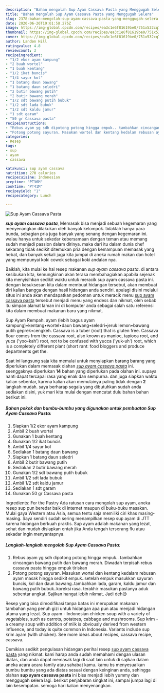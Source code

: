 ```yaml
---
description: "Bahan mengolah Sup Ayam Cassava Pasta yang Menggugah Selera"
title: "Bahan mengolah Sup Ayam Cassava Pasta yang Menggugah Selera"
slug: 2378-bahan-mengolah-sup-ayam-cassava-pasta-yang-menggugah-selera
date: 2020-06-26T19:01:58.275Z
image: https://img-global.cpcdn.com/recipes/ea3c1e6f81619be0/751x532cq70/sup-ayam-cassava-pasta-foto-resep-utama.jpg
thumbnail: https://img-global.cpcdn.com/recipes/ea3c1e6f81619be0/751x532cq70/sup-ayam-cassava-pasta-foto-resep-utama.jpg
cover: https://img-global.cpcdn.com/recipes/ea3c1e6f81619be0/751x532cq70/sup-ayam-cassava-pasta-foto-resep-utama.jpg
author: Landon Hill
ratingvalue: 4.8
reviewcount: 3
recipeingredient:
- "1/2 ekor ayam kampung"
- "2 buah wortel"
- "1 buah kentang"
- "1/2 ikat buncis"
- "1/4 sayur kol"
- "1 batang daun bawang"
- "1 batang daun seledri"
- "2 butir bawang putih"
- "2 butir bawang merah"
- "1/2 sdt bawang putih bubuk"
- "1/2 sdt lada bubuk"
- "1/2 sdt kaldu jamur"
- "1 sdt garam"
- "50 gr Cassava pasta"
recipeinstructions:
- "Rebus ayam yg sdh dipotong potong hingga empuk.. tambahkan cincangan bawang putih dan bawang merah. Diwadah terpisah rebus cassava pasta hingga empuk tiriskan"
- "Potong potong sayuran. Masukan wortel dan kentang kedalam rebusan ayam masak hingga sedikit empuk..setelah empuk masukkan sayuran buncis, kol dan daun bawang..tambahkan lada, garam, kaldu jamur dan bawang putih bubuk..koreksi rasa. terakhir masukan pastanya aduk sebentar angkat. Sajikan hangat lebih nikmat. Jadi deh😉"
categories:
- Resep
tags:
- sup
- ayam
- cassava

katakunci: sup ayam cassava 
nutrition: 270 calories
recipecuisine: Indonesian
preptime: "PT36M"
cooktime: "PT41M"
recipeyield: "1"
recipecategory: Lunch

---
```



![Sup Ayam Cassava Pasta](https://img-global.cpcdn.com/recipes/ea3c1e6f81619be0/751x532cq70/sup-ayam-cassava-pasta-foto-resep-utama.jpg)

<b><i>sup ayam cassava pasta</i></b>, Memasak bisa menjadi sebuah kegemaran yang menyenangkan dilakukan oleh banyak kelompok. tidaklah hanya para bunda, sebagian pria juga banyak yang senang dengan kegemaran ini. walau hanya untuk sekedar kebersamaan dengan teman atau memang sudah menjadi passion dalam dirinya. maka dari itu dalam dunia chef sekarang tidak sedikit ditemukan pria dengan kemampuan memasak yang hebat, dan banyak sekali juga kita jumpai di aneka rumah makan dan hotel yang mempunyai koki cowok sebagai koki andalan nya.

Baiklah, kita mulai ke hal resep makanan <i>sup ayam cassava pasta</i>. di antara kesibukan kita, kemungkinan akan terasa membahagiakan apabila sejenak kita menyisihkan sedikit waktu untuk meracik sup ayam cassava pasta ini. dengan kesuksesan kita dalam membuat hidangan tersebut, akan membuat diri kalian bangga dengan hasil hidangan anda sendiri. apalagi disini melalui situs ini anda akan mendapatkan pedoman untuk meracik menu <u>sup ayam cassava pasta</u> tersebut menjadi menu yang endess dan nikmat, oleh sebab itu simpan alamat laman ini di komputer anda sebagai salah satu referensi kita dalam membuat makanan baru yang nikmat.

Sup Ayam Rempah. ayam (lebih bagus ayam kampung)•kentang•wortel•daun bawang•seledri•jeruk lemon•bawang putih geprek•cengkeh. Cassava is a tuber (root) that is gluten free. Cassava flour comes from the cassava root, also known as manioc, tapioca root, and yuca (&#39;yoo-kah&#39;) root, not to be confused with yucca (&#39;yuk-uh&#39;) root, which is a completely different plant (short rant: food bloggers and produce departments get the.


Saat ini langsung saja kita memulai untuk menyiapkan barang barang yang diperlukan dalam memasak olahan <u><i>sup ayam cassava pasta</i></u> ini. seenggaknya diperlukan <b>14</b> bahan yang diperlukan pada olahan ini. supaya nanti dapat tercapai rasa yang enak dan sempurna. dan juga siapkan waktu kalian sebentar, karena kalian akan memulainya paling tidak dengan <b>2</b> langkah mudah. saya berharap segala yang dibutuhkan sudah anda sediakan disini, yuk mari kita mulai dengan mencatat dulu bahan bahan berikut ini.

<!--inarticleads1-->

##### Bahan pokok dan bumbu-bumbu yang digunakan untuk pembuatan Sup Ayam Cassava Pasta:

1. Siapkan 1/2 ekor ayam kampung
1. Ambil 2 buah wortel
1. Gunakan 1 buah kentang
1. Gunakan 1/2 ikat buncis
1. Ambil 1/4 sayur kol
1. Sediakan 1 batang daun bawang
1. Siapkan 1 batang daun seledri
1. Ambil 2 butir bawang putih
1. Sediakan 2 butir bawang merah
1. Gunakan 1/2 sdt bawang putih bubuk
1. Ambil 1/2 sdt lada bubuk
1. Ambil 1/2 sdt kaldu jamur
1. Sediakan 1 sdt garam
1. Gunakan 50 gr Cassava pasta


Ingredients: For the Pastry Ada ratusan cara mengolah sup ayam, aneka resep sup pun beredar baik di internet maupun di buku-buku masakan. Mulai gaya Western atau Asia, semua tentu saja memiliki ciri khas masing-masing. Saya sendiri sudah sering menampilkan resep sup ayam di JTT karena hidangan berkuah praktis. Sup ayam adalah makanan yang lezat, sehat dan mudah disiapkan entah jika Anda tengah terserang flu atau sekadar ingin menyantapnya. 

<!--inarticleads2-->

##### Langkah-langkah mengolah Sup Ayam Cassava Pasta:

1. Rebus ayam yg sdh dipotong potong hingga empuk.. tambahkan cincangan bawang putih dan bawang merah. Diwadah terpisah rebus cassava pasta hingga empuk tiriskan
1. Potong potong sayuran. Masukan wortel dan kentang kedalam rebusan ayam masak hingga sedikit empuk..setelah empuk masukkan sayuran buncis, kol dan daun bawang..tambahkan lada, garam, kaldu jamur dan bawang putih bubuk..koreksi rasa. terakhir masukan pastanya aduk sebentar angkat. Sajikan hangat lebih nikmat. Jadi deh😉


Resep yang bisa dimodifikasi tanpa batas ini merupakan makanan tambahan yang penuh gizi untuk hidangan apa pun atau menjadi hidangan utama yang lezat. Sup ayam - Indonesian chicken soup with a variety of vegetables, such as carrots, potatoes, cabbage and mushrooms. Sup krim - a creamy soup with addition of milk is obviously derived from western influence, and today is quite common in Indonesia. Variants include sup krim ayam (with chicken). See more ideas about recipes, cassava recipe, cassava. 

Demikian sedikit pengulasan hidangan perihal resep <u>sup ayam cassava pasta</u> yang nikmat. kami harap anda sudah memahami dengan ulasan diatas, dan anda dapat memasak lagi di saat lain untuk di sajikan dalam aneka acara acara family atau sahabat kamu. kamu bs menyesuaikan bumbu bumbu yang ada diatas sesuai dengan keinginan anda, sehingga olahan <b>sup ayam cassava pasta</b> ini bisa menjadi lebih yummy dan menggugah selera lagi. berikut penjabaran singkat ini, sampai jumpa lagi di lain kesempatan. semoga hari kalian menyenangkan.
